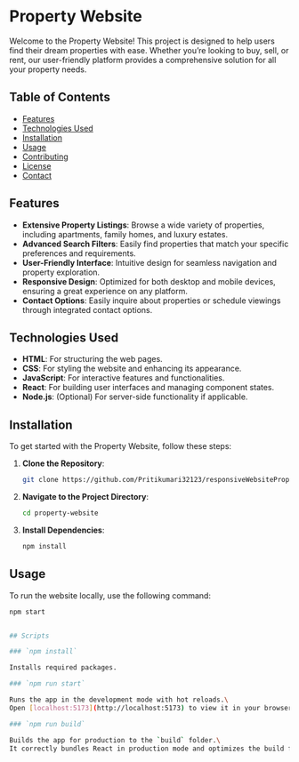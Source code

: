 # Property Website

Welcome to the Property Website! This project is designed to help users find their dream properties with ease. Whether you’re looking to buy, sell, or rent, our user-friendly platform provides a comprehensive solution for all your property needs.

## Table of Contents

- [Features](#features)
- [Technologies Used](#technologies-used)
- [Installation](#installation)
- [Usage](#usage)
- [Contributing](#contributing)
- [License](#license)
- [Contact](#contact)

## Features

- **Extensive Property Listings**: Browse a wide variety of properties, including apartments, family homes, and luxury estates.
- **Advanced Search Filters**: Easily find properties that match your specific preferences and requirements.
- **User-Friendly Interface**: Intuitive design for seamless navigation and property exploration.
- **Responsive Design**: Optimized for both desktop and mobile devices, ensuring a great experience on any platform.
- **Contact Options**: Easily inquire about properties or schedule viewings through integrated contact options.

## Technologies Used

- **HTML**: For structuring the web pages.
- **CSS**: For styling the website and enhancing its appearance.
- **JavaScript**: For interactive features and functionalities.
- **React**: For building user interfaces and managing component states.
- **Node.js**: (Optional) For server-side functionality if applicable.

## Installation

To get started with the Property Website, follow these steps:

1. **Clone the Repository**:
    ```bash
    git clone https://github.com/Pritikumari32123/responsiveWebsiteProperty
    ```

2. **Navigate to the Project Directory**:
    ```bash
    cd property-website
    ```

3. **Install Dependencies**:
    ```bash
    npm install
    ```

## Usage

To run the website locally, use the following command:

```bash
npm start


## Scripts

### `npm install`

Installs required packages.

### `npm run start`

Runs the app in the development mode with hot reloads.\
Open [localhost:5173](http://localhost:5173) to view it in your browser.

### `npm run build`

Builds the app for production to the `build` folder.\
It correctly bundles React in production mode and optimizes the build for the best performance.
